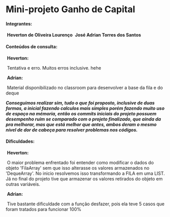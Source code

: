 # Mini-projeto Ganho de Capital

#### **Integrantes:**    

​	**Heverton de Oliveira Lourenço**
​    **José Adrian Torres dos Santos**

#### Conteúdos de consulta:

​	**Heverton:**

​		Tentativa e erro. Muitos erros inclusive. hehe

​	**Adrian:**

​		Material disponibilizado no classroom para desenvolver a base da fila e do deque

***Conseguimos realizar sim, tudo o que foi proposto, inclusive de duas formas, a inicial fazendo calculos mais simples porém fazendo muito uso de espaço na mémoria, então os commits iniciais do projeto possuem desempenho ruim se comparado com o projeto finalizado, que ainda da pra melhorar, mas que está melhor que antes, ambos deram o mesmo nível de dor de cabeça para resolver problemas nos códigos.***

#### Dificuldades:

​	**Heverton:**

​		O maior problema enfrentado foi entender como modificar o dados do objeto 'FilaArray' sem que isso alterasse os valores armazenados no 'DequeArray'. No inicio resolvemos isso transformando a FILA em uma LIST. Já no final do projeto tive que armazenar os valores retirados do objeto em outras variáveis.

​	**Adrian:**

​		Tive bastante dificuldade com a função desfazer, pois ela teve 5 casos que foram tratados para funcionar 100%